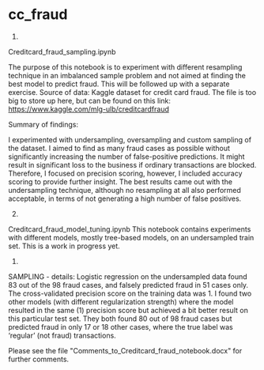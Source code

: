 # cc_fraud
1)
Creditcard_fraud_sampling.ipynb


The purpose of this notebook is to experiment with different resampling technique in an imbalanced sample problem and not aimed at finding the best model to predict fraud. This will be followed up with a separate exercise.
Source of data: Kaggle dataset for credit card fraud. The file is too big to store up here, but can be found on this link:
https://www.kaggle.com/mlg-ulb/creditcardfraud

Summary of findings:

I experimented with undersampling, oversampling and custom sampling of the dataset. I aimed to find as many fraud cases as possible without significantly increasing the number of false-positive predictions. It might result in significant loss to the business if ordinary transactions are blocked. Therefore, I focused on precision scoring, however, I included accuracy scoring to provide further insight.
The best results came out with the undersampling technique, although no resampling at all also performed acceptable, in terms of not generating a high number of false positives.

2)
Creditcard_fraud_model_tuning.ipynb
This notebook contains experiments with different models, mostly tree-based models, on an undersampled train set. This is a work in progress yet.


1)
SAMPLING - details:
Logistic regression on the undersampled data found 83 out of the 98 fraud cases, and falsely predicted fraud in 51 cases only. The cross-validated precision score on the training data was 1. I found two other models (with different regularization strength) where the model resulted in the same (1) precision score but achieved a bit better result on this particular test set. They both found 80 out of 98 fraud cases but predicted fraud in only 17 or 18 other cases, where the true label was ‘regular’ (not fraud) transactions.


Please see the file "Comments_to_Creditcard_fraud_notebook.docx" for further comments.
